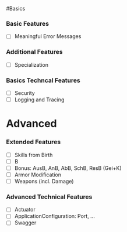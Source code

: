 #Basics
### Basic Features
- [ ] Meaningful Error Messages

### Additional Features
- [ ] Specialization

### Basics Techncal Features
- [ ] Security
- [ ] Logging and Tracing

# Advanced
### Extended Features
- [ ] Skills from Birth
- [ ] B
- [ ] Bonus: AusB, AnB, AbB, SchB, ResB (Gei+K)
- [ ] Armor Modification
- [ ] Weapons (incl. Damage)

### Advanced Technical Features
- [ ] Actuator
- [ ] ApplicationConfiguration: Port, ...
- [ ] Swagger
